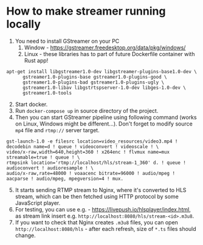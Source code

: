 # How to make streamer running locally

1. You need to install GStreamer on your PC
   1. Window - https://gstreamer.freedesktop.org/data/pkg/windows/
   2. Linux - these libraries has to part of future Dockerfile container with Rust app!
```
apt-get install libgstreamer1.0-dev libgstreamer-plugins-base1.0-dev \
      gstreamer1.0-plugins-base gstreamer1.0-plugins-good \
      gstreamer1.0-plugins-bad gstreamer1.0-plugins-ugly \
      gstreamer1.0-libav libgstrtspserver-1.0-dev libges-1.0-dev \
      gstreamer1.0-tools 
```
2. Start docker.
3. Run `docker-compose up` in source directory of the project.
4. Then you can start GStreamer pipeline using following command (works on Linux, Windows might be different...). 
Don't forget to modify source `mp4` file and `rtmp://` server target.
```
gst-launch-1.0 -e filesrc location=video_resources/video3.mp4 ! decodebin name=d ! queue ! videoconvert ! videoscale ! \
video/x-raw,width=640,height=360 ! x264enc ! flvmux name=mux streamable=true ! queue ! \
rtmpsink location='rtmp://localhost/hls/stream-1_360' d. ! queue ! audioconvert ! audioresample ! \
audio/x-raw,rate=48000 ! voaacenc bitrate=96000 ! audio/mpeg ! aacparse ! audio/mpeg, mpegversion=4 ! mux.

```

5. It starts sending RTMP stream to Nginx, where it's converted to HLS stream, which can be then fetched using HTTP protocol
by some JavaScript player.
6. For testing, you can use e.g. - https://livepush.io/hlsplayer/index.html, as stream link insert e.g.
`http://localhost:8080/hls/stream-<id>.m3u8`.
7. If you want to check that Nginx creates `.m3u8` files, you can open `http://localhost:8080/hls` - after each refresh,
size of `*.ts` files should change.